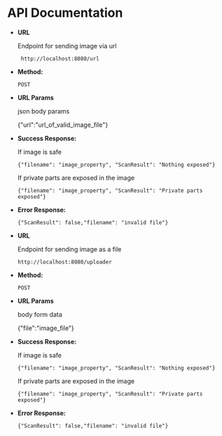 # API Documentation
* **URL**  

  Endpoint for sending image via url

  ` http://localhost:8080/url`  

* **Method:**  

  `POST`

* **URL Params**  

  json body params
  
  {"url":"url_of_valid_image_file"}
  
* **Success Response:**

  If image is safe  
  
  `{"filename": "image_property", "ScanResult": "Nothing exposed"}`  
  
  If private parts are exposed in the image  
  
  `{"filename": "image_property", "ScanResult": "Private parts exposed"}`  

* **Error Response:**  

  `{"ScanResult": false,"filename": "invalid file"}`
  
  
* **URL**  

  Endpoint for sending image as a file

  `http://localhost:8080/uploader`  

* **Method:**  

  `POST`

* **URL Params**  

  body form data
  
  {"file":"image_file"}
  
* **Success Response:**

  If image is safe  
  
  `{"filename": "image_property", "ScanResult": "Nothing exposed"}`  
  
  If private parts are exposed in the image  
  
  `{"filename": "image_property", "ScanResult": "Private parts exposed"}`  

* **Error Response:**  

  `{"ScanResult": false,"filename": "invalid file"}`
  
